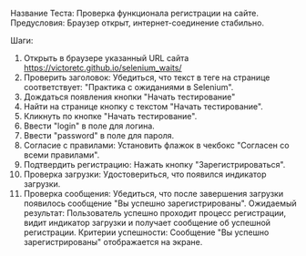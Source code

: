 Название Теста: Проверка функционала регистрации на сайте.
Предусловия: Браузер открыт, интернет-соединение стабильно. 

Шаги:
1. Открыть в браузере указанный URL сайта https://victoretc.github.io/selenium_waits/
2. Проверить заголовок: Убедиться, что текст в теге на странице соответствует: "Практика с ожиданиями в Selenium".
3. Дождаться появления кнопки "Начать тестирование"
4. Найти на странице кнопку с текстом "Начать тестирование".
5. Кликнуть по кнопке "Начать тестирование".
6. Ввести "login" в поле для логина.
7. Ввести "password" в поле для пароля.
8. Согласие с правилами: Установить флажок в чекбокс "Согласен со всеми правилами".
9. Подтвердить регистрацию: Нажать кнопку "Зарегистрироваться".
10. Проверка загрузки: Удостовериться, что появился индикатор загрузки.
11. Проверка сообщения: Убедиться, что после завершения загрузки появилось сообщение "Вы успешно зарегистрированы".
Ожидаемый результат: Пользователь успешно проходит процесс регистрации, видит индикатор загрузки и получает сообщение 
об успешной регистрации. Критерии успешности: Сообщение "Вы успешно зарегистрированы" отображается на экране.